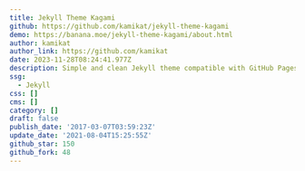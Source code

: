```yaml
---
title: Jekyll Theme Kagami
github: https://github.com/kamikat/jekyll-theme-kagami
demo: https://banana.moe/jekyll-theme-kagami/about.html
author: kamikat
author_link: https://github.com/kamikat
date: 2023-11-28T08:24:41.977Z
description: Simple and clean Jekyll theme compatible with GitHub Pages.
ssg:
  - Jekyll
css: []
cms: []
category: []
draft: false
publish_date: '2017-03-07T03:59:23Z'
update_date: '2021-08-04T15:25:55Z'
github_star: 150
github_fork: 48
---
```

